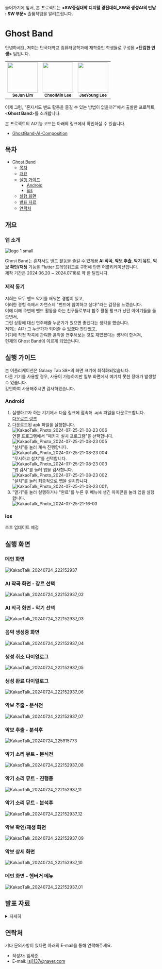 들어가기에 앞서, 본 프로젝트는 **\<SW중심대학 디지털 경진대회_SW와 생성AI의 만남 : SW 부문\>** 출품작임을 알려드립니다.

# Ghost Band
안녕하세요, 저희는 단국대학교 컴퓨터공학과에 재학중인 학생들로 구성된 **\<단컴한 인생\>** 팀입니다.
<!-- ALL-CONTRIBUTORS-LIST:START - Do not remove or modify this section -->
<!-- prettier-ignore-start -->
<!-- markdownlint-disable -->
<table>
  <tr>
    <td align="center"><a href="https://github.com/lsj1137"><img src="https://avatars.githubusercontent.com/u/57708892?v=44" width="100px;" alt=""/><br /><sub><b>SeJun Lim</b></sub></a><br />
    <td align="center"><a href="https://github.com/Asimofe"><img src="https://avatars.githubusercontent.com/u/44723052?v=4" width="100px;" alt=""/><br /><sub><b>CheolMin Lee</b></sub></a><br />
    <td align="center"><a href="https://github.com/Mkpong"><img src="https://avatars.githubusercontent.com/u/107354104?v=4" width="100px;" alt=""/><br /><sub><b>JaeYoung Lee</b></sub></a><br />
</table>

이제 그럼, "혼자서도 밴드 활동을 즐길 수 있는 방법이 없을까?"에서 출발한 프로젝트, \<**Ghost Band**\>를 소개합니다.

본 프로젝트의 AI기능 코드는 아래의 링크에서 확인하실 수 있습니다.

- [GhostBand-AI-Composition](https://github.com/Asimofe/GhostBand-AI-Composition)

## 목차
- [Ghost Band](#ghost-band)
  - [목차](#목차)
  - [개요](#개요)
  - [실행 가이드](#실행-가이드)
      - [Android](#android)
      - [ios](#ios)
  - [실행 화면](#실행-화면)
  - [발표 자료](#발표-자료)
  - [연락처](#연락처)

## 개요
### 앱 소개
![logo 1 small](https://github.com/user-attachments/assets/706d9fcf-2c4f-4e49-8032-2b8aa99883a9)

Ghost Band는 혼자서도 밴드 활동을 즐길 수 있게끔 **AI 작곡**, **악보 추출**, **악기 뮤트**, **악보 확인/재생** 기능을 Flutter 프레임워크로 구현해 만든 어플리케이션입니다.\
제작 기간은 2024.06.20 ~ 2024.07.18로 약 한 달입니다.

### 제작 동기
저희는 모두 밴드 악기를 배워본 경험이 있고,\
이러한 경험 속에서 자연스레 "밴드에 참여하고 싶다!"라는 감정을 느꼈습니다.\
이에 더해 주변에 밴드 활동을 하는 친구들로부터 합주 활동 펑크가 났던 이야기들을 들으면서,\
그런 상황에 대신 연주해줄 누군가가 있으면 좋겠다는 생각을 했습니다.\
저희는 AI가 그 누군가가 되어줄 수 있겠다 판단했고,\
거기에 직접 작곡에 관여한 음악을 연주해보는 것도 재밌겠다는 생각이 합쳐져,\
현재의 Ghost Band에 이르게 되었습니다.

## 실행 가이드
본 어플리케이션은 Galaxy Tab S8+의 화면 크기에 최적화되었습니다.\
다른 기기를 사용할 경우, 사용이 가능하지만 일부 화면에서 예기치 못한 장애가 발생할 수 있습니다.\
감안하여 사용해주시면 감사하겠습니다.

### Android
1. 실행하고자 하는 기기에서 다음 링크에 접속해 .apk 파일을 다운로드합니다.\
[다운로드 링크](https://drive.google.com/file/d/1v93bo285x0YVzdCpoz_KXxDSG-qI0Bzq/view?usp=drive_link)
2. 다운로드된 apk 파일을 실행합니다.\
![KakaoTalk_Photo_2024-07-25-21-08-23 006](https://github.com/user-attachments/assets/19c31ff9-0067-49c1-a003-d7a472d7f38e)\
연결 프로그램에서 "패키지 설치 프로그램"을 선택합니다.\
![KakaoTalk_Photo_2024-07-25-21-08-23 005](https://github.com/user-attachments/assets/83ba7b02-be92-494b-9cf2-fa9f830ed752)\
"설치"를 눌러 계속 진행합니다.\
![KakaoTalk_Photo_2024-07-25-21-08-23 004](https://github.com/user-attachments/assets/0d6afcbf-f9cf-4230-98e8-d81265d3ab29)\
"무시하고 설치"를 선택합니다.\
![KakaoTalk_Photo_2024-07-25-21-08-23 003](https://github.com/user-attachments/assets/57f9db0c-ec61-4f51-90be-189afa743a45)\
"앱 검사"를 눌러 앱을 검사합니다.\
![KakaoTalk_Photo_2024-07-25-21-08-23 002](https://github.com/user-attachments/assets/a84a8bae-4e4e-49cd-843d-f3c38d84797f)\
"설치"를 눌러 최종적으로 앱을 설치합니다.\
![KakaoTalk_Photo_2024-07-25-21-08-23 001](https://github.com/user-attachments/assets/8368a2d8-8860-4289-9457-3a20d3adca2f)\
3. "열기"를 눌러 실행하거나 "완료"를 누른 후 메뉴에 생긴 아이콘을 눌러 앱을 실행합니다.\
![KakaoTalk_Photo_2024-07-25-21-16-03](https://github.com/user-attachments/assets/50ef035e-120e-4788-8704-b09414a1d4fd)

### ios
추후 업데이트 예정

## 실행 화면
### 메인 화면
![KakaoTalk_20240724_222152937](https://github.com/user-attachments/assets/1217edd2-0e19-483e-8329-b48aeddbd57b)
### AI 작곡 화면 - 장르 선택
![KakaoTalk_20240724_222152937_02](https://github.com/user-attachments/assets/19dc9687-a146-4671-b578-58148be58bda)
### AI 작곡 화면 - 악기 선택
![KakaoTalk_20240724_222152937_03](https://github.com/user-attachments/assets/f6c7f995-c560-4473-80ca-4ba9d961d918)
### 음악 생성중 화면
![KakaoTalk_20240724_222152937_04](https://github.com/user-attachments/assets/ca781230-b361-43fa-8a24-0b6aabd8f6ab)
### 생성 취소 다이얼로그
![KakaoTalk_20240724_222152937_05](https://github.com/user-attachments/assets/96b6eeec-fe04-4ee3-a477-c8ded8cf2687)
### 생성 완료 다이얼로그
![KakaoTalk_20240724_222152937_06](https://github.com/user-attachments/assets/556a182a-e3ee-42f0-9cff-5de17820c2bd)
### 악보 추출 - 분석전
![KakaoTalk_20240724_222152937_07](https://github.com/user-attachments/assets/62a81fbd-dffb-4cfd-a6dd-8196a0048f49)
### 악보 추출 - 분석후
![KakaoTalk_20240724_225915773](https://github.com/user-attachments/assets/f6f32f47-183d-4a50-be9e-1c15d7c5eae6)
### 악기 소리 뮤트 - 분석전
![KakaoTalk_20240724_222152937_08](https://github.com/user-attachments/assets/28b1eaf1-3350-4f12-ae9c-19a7b8830b5c)
### 악기 소리 뮤트 - 진행중
![KakaoTalk_20240724_222152937_11](https://github.com/user-attachments/assets/6fd7b63b-0576-4eae-b124-7f0cefa5f616)
### 악기 소리 뮤트 - 분석후
![KakaoTalk_20240724_222152937_12](https://github.com/user-attachments/assets/d82962b3-949f-4bae-88c3-f9e96813c476)
### 악보 확인/재생 화면
![KakaoTalk_20240724_222152937_09](https://github.com/user-attachments/assets/b1ed7344-656a-4250-bfe0-8fbfd3aa2dc5)
### 악보 상세 화면
![KakaoTalk_20240724_222152937_10](https://github.com/user-attachments/assets/a58aedcc-f901-4f9a-a94b-2e26fbab9844)
### 메인 화면 - 햄버거 메뉴
![KakaoTalk_20240724_222152937_01](https://github.com/user-attachments/assets/db60ffb1-ec0c-4439-b305-2bb26334b7aa)


## 발표 자료
<details>
    <summary>자세히</summary>

<!-- summary 아래 한칸 공백 두고 내용 삽입 -->
![01 Title](https://github.com/user-attachments/assets/1da9cec2-ed05-412a-820d-ef8c1e4504ac)
#
![02 Index](https://github.com/user-attachments/assets/75e439bc-dee0-409a-9c77-1bc8aa1eeec4)
#
![03 Team](https://github.com/user-attachments/assets/7c893ea9-c34b-4ba5-b71d-2008a4114938)
#
![04 Overview](https://github.com/user-attachments/assets/628f9b9b-eafd-42cb-936b-338100ba7dba)
#
![05 Requirements](https://github.com/user-attachments/assets/d47a402f-c606-4ad5-b6c2-b4f1acdea7bc)
#
![06 AI Composition1](https://github.com/user-attachments/assets/71e8516a-113a-4172-89d9-cc0952154cf1)
#
![07 AI Composition2](https://github.com/user-attachments/assets/3ba5d241-847d-4ca9-a765-71e2d2088470)
#
![08 Transcription](https://github.com/user-attachments/assets/b581b200-d5f9-463a-a37a-b7e82a72e9a7)
#
![09 Check Score   Play](https://github.com/user-attachments/assets/fe61a867-3c9d-44a1-9ecf-26ca5b81dec0)
#
![10 Mute Instruments](https://github.com/user-attachments/assets/033cef17-b46c-4302-8990-98830e9c2680)
#
![11 Pros1](https://github.com/user-attachments/assets/699db641-e9de-485b-97d1-50d1b681ca22)
#
![12 Pros2](https://github.com/user-attachments/assets/3b54cf42-9a48-4ba5-9a3e-33b70431551a)
#
![13 Pros3](https://github.com/user-attachments/assets/f1bbdffa-a82c-42f8-ad9d-b96442f5b0ac)
#
![14 Commercialization](https://github.com/user-attachments/assets/6977d65c-6412-4503-86f8-144a824a2b4f)
#
![15 Reference](https://github.com/user-attachments/assets/890fd62d-fe2c-4362-ac9d-6d88cd955b0a)

</details>

## 연락처
기타 문의사항이 있다면 아래의 E-mail을 통해 연락해주세요.  
- 작성자: 임세준  
- E-mail: lsj1137@naver.com


